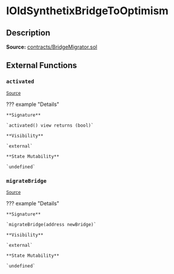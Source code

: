 # IOldSynthetixBridgeToOptimism

## Description

**Source:** [contracts/BridgeMigrator.sol](https://github.com/Synthetixio/synthetix/tree/v2.44.0-alpha-2/contracts/BridgeMigrator.sol)

## External Functions

### `activated`

<sub>[Source](https://github.com/Synthetixio/synthetix/tree/v2.44.0-alpha-2/contracts/BridgeMigrator.sol#L18)</sub>

??? example "Details"

    **Signature**

    `activated() view returns (bool)`

    **Visibility**

    `external`

    **State Mutability**

    `undefined`

### `migrateBridge`

<sub>[Source](https://github.com/Synthetixio/synthetix/tree/v2.44.0-alpha-2/contracts/BridgeMigrator.sol#L20)</sub>

??? example "Details"

    **Signature**

    `migrateBridge(address newBridge)`

    **Visibility**

    `external`

    **State Mutability**

    `undefined`
